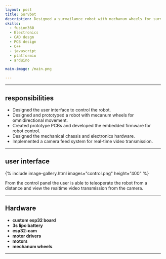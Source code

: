 ```yaml
---
layout: post
title: Survbot
description: Designed a survailance robot with mechanum wheels for surveilance purposes. this include the PCB, CAD design, camera modules and the programming of the robot. 
skills: 
  - fusion360
  - Electronics 
  - CAD desgn
  - PCB design
  - C++
  - javascript
  - platformio
  - arduino

main-image: /main.png

---
```

---

## responsibilities
- Designed the user interface to control the robot.
- Designed and prototyped a robot  with mecanum wheels for omnidirectional movement.
- Created prototype PCBs and developed the embedded firmware for robot control.
- Designed the mechanical chassis and electronics hardware.
- Implemented a camera feed system for real-time video transmission.


---
## user interface 
{% include image-gallery.html images="control.png" height="400" %}

From the control panel the user is able to teleoperate the robot from a distance and view the realtime video transmission from the camera. 

---
##  Hardware 

- **custom esp32 board** 
- **3s lipo battery**
- **esp32-cam**
- **motor drivers** 
- **motors** 
- **mechanum wheels** 


---

